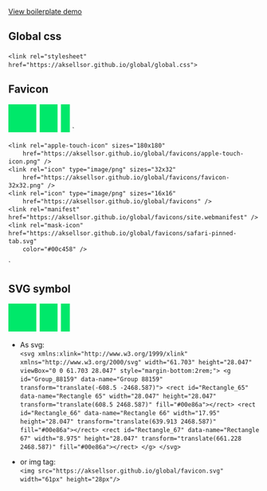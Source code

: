[View boilerplate demo](https://aksellsor.github.io/boilerplate/)

## Global css
`<link rel="stylesheet" href="https://aksellsor.github.io/global/global.css">`

## Favicon
![image](./favicon.svg)
`
   <!-- FAVICONS -->
    <link rel="apple-touch-icon" sizes="180x180"
        href="https://aksellsor.github.io/global/favicons/apple-touch-icon.png" />
    <link rel="icon" type="image/png" sizes="32x32"
        href="https://aksellsor.github.io/global/favicons/favicon-32x32.png" />
    <link rel="icon" type="image/png" sizes="16x16"
        href="https://aksellsor.github.io/global/favicons" />
    <link rel="manifest" href="https://aksellsor.github.io/global/favicons/site.webmanifest" />
    <link rel="mask-icon" href="https://aksellsor.github.io/global/favicons/safari-pinned-tab.svg"
        color="#00c458" />
`

## SVG symbol
![image](./favicon.svg)
* As svg:<br/>
  `<svg xmlns:xlink="http://www.w3.org/1999/xlink" xmlns="http://www.w3.org/2000/svg" width="61.703" height="28.047"
    viewBox="0 0 61.703 28.047" style="margin-bottom:2rem;">
    <g id="Group_88159" data-name="Group 88159" transform="translate(-608.5 -2468.587)">
      <rect id="Rectangle_65" data-name="Rectangle 65" width="28.047" height="28.047"
        transform="translate(608.5 2468.587)" fill="#00e86a"></rect>
      <rect id="Rectangle_66" data-name="Rectangle 66" width="17.95" height="28.047"
        transform="translate(639.913 2468.587)" fill="#00e86a"></rect>
      <rect id="Rectangle_67" data-name="Rectangle 67" width="8.975" height="28.047"
        transform="translate(661.228 2468.587)" fill="#00e86a"></rect>
    </g>
  </svg>`

* or img tag:<br/>
`<img src="https://aksellsor.github.io/global/favicon.svg" width="61px" height="28px"/>`
